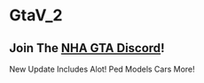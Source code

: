 # GtaV_2

## Join The [NHA GTA Discord](https://discord.gg/3EQvmNMr2c)!

New Update Includes Alot!
Ped Models
Cars
More!
